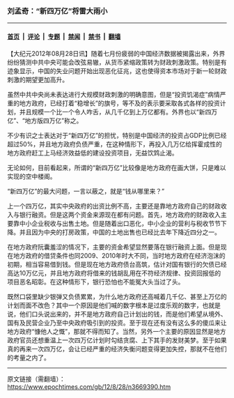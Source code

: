 ### 刘孟奇：“新四万亿”将雷大雨小

---

#### [首页](../../../..?n3669390) &nbsp;|&nbsp; [评论](../../../../../epoch-comment?n3669390) &nbsp;|&nbsp; [专题](../../../../../epoch-special?n3669390) &nbsp;|&nbsp; [禁闻](../../../../../epoch-news?n3669390) &nbsp;|&nbsp; [禁书](../../../../../books?n3669390) &nbsp;|&nbsp; [翻墙](https://github.com/gfw-breaker/nogfw/blob/master/README.md?n3669390)


<div class="post_content" id="artbody" itemprop="articleBody">
 <!-- article content begin -->
 <p>
  【大纪元2012年08月28日讯】随着七月份疲弱的中国经济数据被揭露出来，外界纷纷猜测中共中央可能会改弦易辙，从货币紧缩政策转为财政刺激政策。特别是有迹象显示，中国的失业问题开始出现恶化征兆，这也使得资本市场对于新一轮财政刺激的期望更加高升。
 </p>
 <p>
  虽然中共中央尚未表达进行大规模财政刺激的明确意图，但是“投资饥渴症”病情严重的地方政府，已经打着“稳增长”的旗号，等不及的表示要采取各式各样的投资计划，并且规模一个比一个令人咋舌，从几千亿到上万亿都有。外界也以“新四万亿”、“地方版四万亿”称之。
 </p>
 <p>
  不少有识之士表达对于“新四万亿”的担忧，特别是中国经济的投资占GDP比例已经超过50%，并且地方政府负债严重，在这种情形下，再投入几万亿给挥霍成性的地方政府赶工上马经济效益低的建设投资项目，无益饮鸩止渴。
 </p>
 <p>
  无论如何，目前看起来，所谓的“新四万亿”比较像是地方政府在画大饼，只是难以实现的空中楼阁。
 </p>
 <p>
  “新四万亿”的最大问题，一言以蔽之，就是“钱从哪里来？”
 </p>
 <p>
  上一个四万亿，其实中央政府的出资比例不高，主要还是靠地方政府自己的财政收入与银行融资。但是这两个资金来源现在都有问题。首先，地方政府的财政收入主要靠中小企业税收与出售土地。但是随着出口恶化，中小企业的营利与税收节节下降。并且因为中央的打房政策，中国的土地出售也已经比去年下降近四分之一。
 </p>
 <p>
  在地方政府阮囊羞涩的情况下，主要的资金希望显然要落在银行融资上面。但是现在地方政府的借贷条件也同2009、2010年时大不同，当时地方政府在经济泡沫的初期，相当容易借到钱。但是现在地方政府债台高筑，估计对国有银行的欠债已经高达10万亿元，并且地方政府将借来的钱胡乱用在不符经济规律、投资回报低的项目恶名昭彰。在这种情形下，银行恐怕也不能冤大头当过了头。
 </p>
 <p>
  既然口袋里缺少银弹又负债累累，为什么地方政府还高喊着几千亿、甚至上万亿的计划而面不改色？其中一个原因是他们喊的数字根本是过度乐观的数字，也就是说，他们口头说出来的，并不是地方政府自己计划出的钱，而是他们希望从境外、国有及民营企业乃至中央政府吸引到的投资。至于现在还有没有这么多的傻瓜来让地方政府“慷他人之慨”，那就不得而知了。当然，另外一个主要的原因显然是地方政府官员还想重温上一次四万亿计划时勾结贪腐、上下其手的发财美梦。至于如果真的再来一次四万亿，会让已经严重的经济失衡问题变得更加失控，那就不在他们的考量之内了。
 </p>
 <!-- article content end -->
 <div id="below_article_ad">
 </div>
</div>


---

原文链接（需翻墙）：https://www.epochtimes.com/gb/12/8/28/n3669390.htm